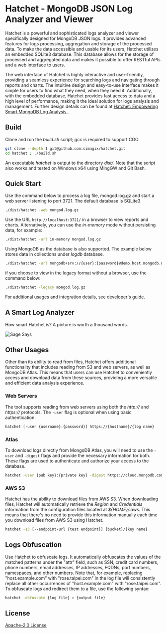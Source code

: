 # Hatchet - MongoDB JSON Log Analyzer and Viewer
Hatchet is a powerful and sophisticated logs analyzer and viewer specifically designed for MongoDB JSON logs. It provides advanced features for logs processing, aggregation and storage of the processed data. To make the data accessible and usable for its users, Hatchet utilizes an embedded SQLite3 database. This database allows for the storage of processed and aggregated data and makes it possible to offer RESTful APIs and a web interface to users.

The web interface of Hatchet is highly interactive and user-friendly, providing a seamless experience for searching logs and navigating through reports and charts. The intuitive design and easy-to-use interface makes it simple for users to find what they need, when they need it. Additionally, with the embedded database, Hatchet provides fast access to data and a high level of performance, making it the ideal solution for logs analysis and management. Further design details can be found at [Hatchet: Empowering Smart MongoDB Log Analysis 
](https://www.simagix.com/2023/07/hatchet-empowering-smart-mongodb-log.html).

## Build
Clone and run the *build.sh* script; *gcc* is required to support CGO.
```bash
git clone --depth 1 git@github.com:simagix/hatchet.git
cd hatchet ; ./build.sh
```

An executable *hatchet* is output to the directory *dist/*.  Note that the script also works and tested on Windows x64 using MingGW and Git Bash.

## Quick Start
Use the command below to process a log file, mongod.log.gz and start a web server listening to port 3721.  The default database is SQLite3.
```bash
./dist/hatchet -web mongod.log.gz
```

Use the URL `http://localhost:3721/` in a browser to view reports and charts.  Alternatively, you can use the *in-memory* mode without persisting data, for example:
```bash
./dist/hatchet -url in-memory mongod.log.gz
```

Using MongoDB as the database is also supported.  The example below stores data in collections under *logdb* database.
```bash
./dist/hatchet -url mongodb+srv://{user}:{password}@demo.host.mongodb.net/logdb mongod.log.gz
```

if you choose to view in the legacy format without a browser, use the command below:
```bash
./dist/hatchet -legacy mongod.log.gz
```

For additional usages and integration details, see [developer's guide](README_DEV.md).

## A Smart Log Analyzer
How smart Hatchet is?  A picture is worth a thousand words.

![Sage Says](sage_says.png)

## Other Usages
Other than its ability to read from files, Hatchet offers additional functionality that includes reading from S3 and web servers, as well as MongoDB Atlas. This means that users can use Hatchet to conveniently access and download data from these sources, providing a more versatile and efficient data analysis experience.

### Web Servers
The tool supports reading from web servers using both the *http://* and *https://* protocols. The `-user` flag is optional when using basic authentication.

```bash
hatchet [-user {username}:{password}] https://{hostname}/{log name}
```

### Atlas
To download logs directly from MongoDB Atlas, you will need to use the `-user` and `-digest` flags and provide the necessary information for both. These flags are used to authenticate and authorize your access to the database.

```bash
hatchet -user {pub key}:{private key} -digest https://cloud.mongodb.com/api/atlas/v1.0/groups/{group ID}/clusters/{hostname}/logs/mongodb.gz
```

### AWS S3
Hatchet has the ability to download files from AWS S3. When downloading files, Hatchet will automatically retrieve the *Region* and *Credentials* information from the configuration files located at *${HOME}/.aws*. This means that there's no need to provide this information manually each time you download files from AWS S3 using Hatchet.

```bash
hatchet -s3 [--endpoint-url {test endpoint}] {bucket}/{key name}
```

## Logs Obfuscation
Use Hatchet to obfuscate logs. It automatically obfuscates the values of the matched patterns under the "attr" field, such as SSN, credit card numbers, phone numbers, email addresses, IP addresses, FQDNs, port numbers, namespaces, and other numbers. Note that, for example, replacing "host.example.com" with "rose.taipei.com" in the log file will consistently replace all other occurrences of "host.example.com" with "rose.taipei.com". To obfuscate logs and redirect them to a file, use the following syntax:

```bash
hatchet -obfuscate {log file} > {output file}
```

## License
[Apache-2.0 License](LICENSE)
